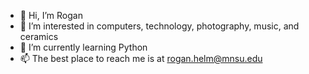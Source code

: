 - 👋 Hi, I’m Rogan
- 👀 I’m interested in computers, technology, photography, music, and ceramics
- 🌱 I’m currently learning Python
- 📫 The best place to reach me is at rogan.helm@mnsu.edu
